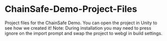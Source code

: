 # ChainSafe-Demo-Project-Files
Project files for the ChainSafe Demo. You can open the project in Unity to see how we created it!
Note: During installation you may need to press ignore on the import prompt and swap the project to webgl in build settings.

